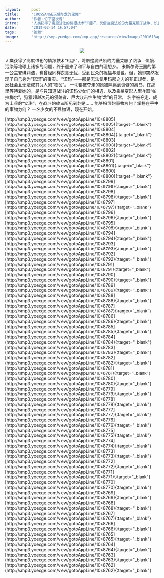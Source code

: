 ```yaml
---
layout:     post
title:      "CROSSANGE天使与龙的轮舞"
author:     "作者：竹下坚次朗"
intro:      "人类获得了高度进化的情报技术“玛那”，凭借这魔法般的力量克服了战争、饥饿、污染等地球上诸多的问题，终于迎来了和平与自由的理想乡。 米斯尔奇王国的第一公主安琪莉洁，也曾经同样衣食无忧，受到民众的祝福与爱戴。但，她却突然发现了自己身为“诺玛”的事实。 “诺玛”——那是无法使用玛那之力的非正规者，是反社会且无法成其为人的“物品”。 一切都被夺走的她被隔离到偏僻的离岛。在那里等待着她的，是与只知道战斗的诺玛少女们的相遇，以及乘坐变形人型兵器“帕拉梅尔”，狩猎超越次元的侵略者、巨大攻击性生物“龙”的日常。 名字被夺走、成为士兵的“安琪”，在战斗的终点所见到的是…… 能够相信的事物为何？掌握在手中的事物为何？ 一名少女的不屈物语，现在开始。"
date:       "2018-02-14 16:57:04"
tags:       "轮舞"
image:      "http://smp.yoedge.com/smp-app/resource/viewImage/1001613appline.png"
---
```

<div style="text-align: center">
<p><img src="http://smp.yoedge.com/smp-app/resource/viewImage/1001613appline.png"/></p>
</div>
<p class="post-meta">
<span>人类获得了高度进化的情报技术“玛那”，凭借这魔法般的力量克服了战争、饥饿、污染等地球上诸多的问题，终于迎来了和平与自由的理想乡。 米斯尔奇王国的第一公主安琪莉洁，也曾经同样衣食无忧，受到民众的祝福与爱戴。但，她却突然发现了自己身为“诺玛”的事实。 “诺玛”——那是无法使用玛那之力的非正规者，是反社会且无法成其为人的“物品”。 一切都被夺走的她被隔离到偏僻的离岛。在那里等待着她的，是与只知道战斗的诺玛少女们的相遇，以及乘坐变形人型兵器“帕拉梅尔”，狩猎超越次元的侵略者、巨大攻击性生物“龙”的日常。 名字被夺走、成为士兵的“安琪”，在战斗的终点所见到的是…… 能够相信的事物为何？掌握在手中的事物为何？ 一名少女的不屈物语，现在开始。</span>
</p>
[http://smp3.yoedge.com/view/gotoAppLine/1048805](http://smp3.yoedge.com/view/gotoAppLine/1048805){:target="_blank"}
[http://smp3.yoedge.com/view/gotoAppLine/1048804](http://smp3.yoedge.com/view/gotoAppLine/1048804){:target="_blank"}
[http://smp3.yoedge.com/view/gotoAppLine/1048803](http://smp3.yoedge.com/view/gotoAppLine/1048803){:target="_blank"}
[http://smp3.yoedge.com/view/gotoAppLine/1048802](http://smp3.yoedge.com/view/gotoAppLine/1048802){:target="_blank"}
[http://smp3.yoedge.com/view/gotoAppLine/1048801](http://smp3.yoedge.com/view/gotoAppLine/1048801){:target="_blank"}
[http://smp3.yoedge.com/view/gotoAppLine/1048800](http://smp3.yoedge.com/view/gotoAppLine/1048800){:target="_blank"}
[http://smp3.yoedge.com/view/gotoAppLine/1048799](http://smp3.yoedge.com/view/gotoAppLine/1048799){:target="_blank"}
[http://smp3.yoedge.com/view/gotoAppLine/1048798](http://smp3.yoedge.com/view/gotoAppLine/1048798){:target="_blank"}
[http://smp3.yoedge.com/view/gotoAppLine/1048797](http://smp3.yoedge.com/view/gotoAppLine/1048797){:target="_blank"}
[http://smp3.yoedge.com/view/gotoAppLine/1048796](http://smp3.yoedge.com/view/gotoAppLine/1048796){:target="_blank"}
[http://smp3.yoedge.com/view/gotoAppLine/1048795](http://smp3.yoedge.com/view/gotoAppLine/1048795){:target="_blank"}
[http://smp3.yoedge.com/view/gotoAppLine/1048794](http://smp3.yoedge.com/view/gotoAppLine/1048794){:target="_blank"}
[http://smp3.yoedge.com/view/gotoAppLine/1048793](http://smp3.yoedge.com/view/gotoAppLine/1048793){:target="_blank"}
[http://smp3.yoedge.com/view/gotoAppLine/1048792](http://smp3.yoedge.com/view/gotoAppLine/1048792){:target="_blank"}
[http://smp3.yoedge.com/view/gotoAppLine/1048791](http://smp3.yoedge.com/view/gotoAppLine/1048791){:target="_blank"}
[http://smp3.yoedge.com/view/gotoAppLine/1048790](http://smp3.yoedge.com/view/gotoAppLine/1048790){:target="_blank"}
[http://smp3.yoedge.com/view/gotoAppLine/1048789](http://smp3.yoedge.com/view/gotoAppLine/1048789){:target="_blank"}
[http://smp3.yoedge.com/view/gotoAppLine/1048788](http://smp3.yoedge.com/view/gotoAppLine/1048788){:target="_blank"}
[http://smp3.yoedge.com/view/gotoAppLine/1048787](http://smp3.yoedge.com/view/gotoAppLine/1048787){:target="_blank"}
[http://smp3.yoedge.com/view/gotoAppLine/1048786](http://smp3.yoedge.com/view/gotoAppLine/1048786){:target="_blank"}
[http://smp3.yoedge.com/view/gotoAppLine/1048785](http://smp3.yoedge.com/view/gotoAppLine/1048785){:target="_blank"}
[http://smp3.yoedge.com/view/gotoAppLine/1048784](http://smp3.yoedge.com/view/gotoAppLine/1048784){:target="_blank"}
[http://smp3.yoedge.com/view/gotoAppLine/1048783](http://smp3.yoedge.com/view/gotoAppLine/1048783){:target="_blank"}
[http://smp3.yoedge.com/view/gotoAppLine/1048782](http://smp3.yoedge.com/view/gotoAppLine/1048782){:target="_blank"}
[http://smp3.yoedge.com/view/gotoAppLine/1048781](http://smp3.yoedge.com/view/gotoAppLine/1048781){:target="_blank"}
[http://smp3.yoedge.com/view/gotoAppLine/1048780](http://smp3.yoedge.com/view/gotoAppLine/1048780){:target="_blank"}
[http://smp3.yoedge.com/view/gotoAppLine/1048779](http://smp3.yoedge.com/view/gotoAppLine/1048779){:target="_blank"}
[http://smp3.yoedge.com/view/gotoAppLine/1048778](http://smp3.yoedge.com/view/gotoAppLine/1048778){:target="_blank"}
[http://smp3.yoedge.com/view/gotoAppLine/1048777](http://smp3.yoedge.com/view/gotoAppLine/1048777){:target="_blank"}
[http://smp3.yoedge.com/view/gotoAppLine/1048776](http://smp3.yoedge.com/view/gotoAppLine/1048776){:target="_blank"}
[http://smp3.yoedge.com/view/gotoAppLine/1048775](http://smp3.yoedge.com/view/gotoAppLine/1048775){:target="_blank"}
[http://smp3.yoedge.com/view/gotoAppLine/1048774](http://smp3.yoedge.com/view/gotoAppLine/1048774){:target="_blank"}
[http://smp3.yoedge.com/view/gotoAppLine/1048773](http://smp3.yoedge.com/view/gotoAppLine/1048773){:target="_blank"}
[http://smp3.yoedge.com/view/gotoAppLine/1048772](http://smp3.yoedge.com/view/gotoAppLine/1048772){:target="_blank"}
[http://smp3.yoedge.com/view/gotoAppLine/1048771](http://smp3.yoedge.com/view/gotoAppLine/1048771){:target="_blank"}
[http://smp3.yoedge.com/view/gotoAppLine/1048770](http://smp3.yoedge.com/view/gotoAppLine/1048770){:target="_blank"}
[http://smp3.yoedge.com/view/gotoAppLine/1048769](http://smp3.yoedge.com/view/gotoAppLine/1048769){:target="_blank"}
[http://smp3.yoedge.com/view/gotoAppLine/1048768](http://smp3.yoedge.com/view/gotoAppLine/1048768){:target="_blank"}
[http://smp3.yoedge.com/view/gotoAppLine/1048767](http://smp3.yoedge.com/view/gotoAppLine/1048767){:target="_blank"}
[http://smp3.yoedge.com/view/gotoAppLine/1048766](http://smp3.yoedge.com/view/gotoAppLine/1048766){:target="_blank"}
[http://smp3.yoedge.com/view/gotoAppLine/1048765](http://smp3.yoedge.com/view/gotoAppLine/1048765){:target="_blank"}
[http://smp3.yoedge.com/view/gotoAppLine/1048764](http://smp3.yoedge.com/view/gotoAppLine/1048764){:target="_blank"}
[http://smp3.yoedge.com/view/gotoAppLine/1048763](http://smp3.yoedge.com/view/gotoAppLine/1048763){:target="_blank"}
[http://smp3.yoedge.com/view/gotoAppLine/1048762](http://smp3.yoedge.com/view/gotoAppLine/1048762){:target="_blank"}


